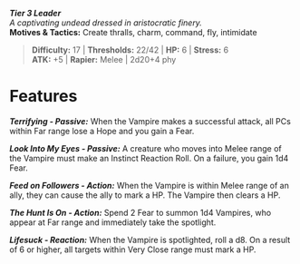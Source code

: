 ***Tier 3 Leader***  
*A captivating undead dressed in aristocratic finery.*  
**Motives & Tactics:** Create thralls, charm, command, fly, intimidate

> **Difficulty:** 17 | **Thresholds:** 22/42 | **HP:** 6 | **Stress:** 6  
> **ATK:** +5 | **Rapier:** Melee | 2d20+4 phy  

# Features

***Terrifying - Passive:*** When the Vampire makes a successful attack, all PCs within Far range lose a Hope and you gain a Fear.

***Look Into My Eyes - Passive:*** A creature who moves into Melee range of the Vampire must make an Instinct Reaction Roll. On a failure, you gain 1d4 Fear.

***Feed on Followers - Action:*** When the Vampire is within Melee range of an ally, they can cause the ally to mark a HP. The Vampire then clears a HP.

***The Hunt Is On - Action:*** Spend 2 Fear to summon 1d4 Vampires, who appear at Far range and immediately take the spotlight.

***Lifesuck - Reaction:*** When the Vampire is spotlighted, roll a d8. On a result of 6 or higher, all targets within Very Close range must mark a HP.
